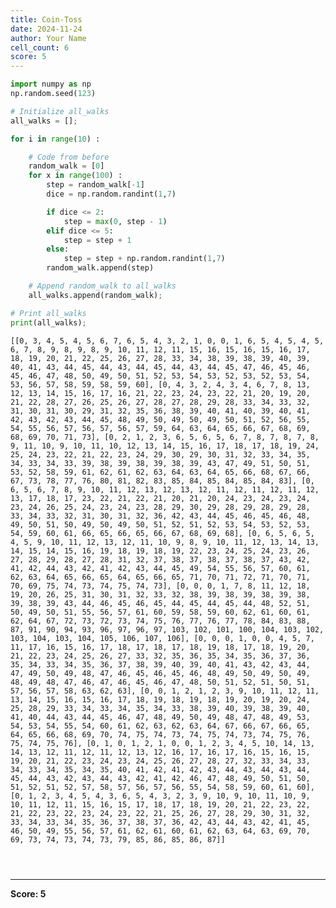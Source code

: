 ```yaml
---
title: Coin-Toss
date: 2024-11-24
author: Your Name
cell_count: 6
score: 5
---
```


```python
import numpy as np
np.random.seed(123)
```


```python
# Initialize all_walks
all_walks = [];
```


```python
for i in range(10) :

    # Code from before
    random_walk = [0]
    for x in range(100) :
        step = random_walk[-1]
        dice = np.random.randint(1,7)

        if dice <= 2:
            step = max(0, step - 1)
        elif dice <= 5:
            step = step + 1
        else:
            step = step + np.random.randint(1,7)
        random_walk.append(step)

    # Append random_walk to all_walks
    all_walks.append(random_walk);

# Print all_walks
print(all_walks);
```

    [[0, 3, 4, 5, 4, 5, 6, 7, 6, 5, 4, 3, 2, 1, 0, 0, 1, 6, 5, 4, 5, 4, 5, 6, 7, 8, 9, 8, 9, 8, 9, 10, 11, 12, 11, 15, 16, 15, 16, 15, 16, 17, 18, 19, 20, 21, 22, 25, 26, 27, 28, 33, 34, 38, 39, 38, 39, 40, 39, 40, 41, 43, 44, 45, 44, 43, 44, 45, 44, 43, 44, 45, 47, 46, 45, 46, 45, 46, 47, 48, 50, 49, 50, 51, 52, 53, 54, 53, 52, 53, 52, 53, 54, 53, 56, 57, 58, 59, 58, 59, 60], [0, 4, 3, 2, 4, 3, 4, 6, 7, 8, 13, 12, 13, 14, 15, 16, 17, 16, 21, 22, 23, 24, 23, 22, 21, 20, 19, 20, 21, 22, 28, 27, 26, 25, 26, 27, 28, 27, 28, 29, 28, 33, 34, 33, 32, 31, 30, 31, 30, 29, 31, 32, 35, 36, 38, 39, 40, 41, 40, 39, 40, 41, 42, 43, 42, 43, 44, 45, 48, 49, 50, 49, 50, 49, 50, 51, 52, 56, 55, 54, 55, 56, 57, 56, 57, 56, 57, 59, 64, 63, 64, 65, 66, 67, 68, 69, 68, 69, 70, 71, 73], [0, 2, 1, 2, 3, 6, 5, 6, 5, 6, 7, 8, 7, 8, 7, 8, 9, 11, 10, 9, 10, 11, 10, 12, 13, 14, 15, 16, 17, 18, 17, 18, 19, 24, 25, 24, 23, 22, 21, 22, 23, 24, 29, 30, 29, 30, 31, 32, 33, 34, 35, 34, 33, 34, 33, 39, 38, 39, 38, 39, 38, 39, 43, 47, 49, 51, 50, 51, 53, 52, 58, 59, 61, 62, 61, 62, 63, 64, 63, 64, 65, 66, 68, 67, 66, 67, 73, 78, 77, 76, 80, 81, 82, 83, 85, 84, 85, 84, 85, 84, 83], [0, 6, 5, 6, 7, 8, 9, 10, 11, 12, 13, 12, 13, 12, 11, 12, 11, 12, 11, 12, 13, 17, 18, 17, 23, 22, 21, 22, 21, 20, 21, 20, 24, 23, 24, 23, 24, 23, 24, 26, 25, 24, 23, 24, 23, 28, 29, 30, 29, 28, 29, 28, 29, 28, 33, 34, 33, 32, 31, 30, 31, 32, 36, 42, 43, 44, 45, 46, 45, 46, 48, 49, 50, 51, 50, 49, 50, 49, 50, 51, 52, 51, 52, 53, 54, 53, 52, 53, 54, 59, 60, 61, 66, 65, 66, 65, 66, 67, 68, 69, 68], [0, 6, 5, 6, 5, 4, 5, 9, 10, 11, 12, 13, 12, 11, 10, 9, 8, 9, 10, 11, 12, 13, 14, 13, 14, 15, 14, 15, 16, 19, 18, 19, 18, 19, 22, 23, 24, 25, 24, 23, 26, 27, 28, 29, 28, 27, 28, 31, 32, 37, 38, 37, 38, 37, 38, 37, 43, 42, 41, 42, 44, 43, 42, 41, 42, 43, 44, 45, 49, 54, 55, 56, 57, 60, 61, 62, 63, 64, 65, 66, 65, 64, 65, 66, 65, 71, 70, 71, 72, 71, 70, 71, 70, 69, 75, 74, 73, 74, 75, 74, 73], [0, 0, 0, 1, 7, 8, 11, 12, 18, 19, 20, 26, 25, 31, 30, 31, 32, 33, 32, 38, 39, 38, 39, 38, 39, 38, 39, 38, 39, 43, 44, 46, 45, 46, 45, 44, 45, 44, 45, 44, 48, 52, 51, 50, 49, 50, 51, 55, 56, 57, 61, 60, 59, 58, 59, 60, 62, 61, 60, 61, 62, 64, 67, 72, 73, 72, 73, 74, 75, 76, 77, 76, 77, 78, 84, 83, 88, 87, 91, 90, 94, 93, 96, 97, 96, 97, 103, 102, 101, 100, 104, 103, 102, 103, 104, 103, 104, 105, 106, 107, 106], [0, 0, 0, 1, 0, 0, 4, 5, 7, 11, 17, 16, 15, 16, 17, 18, 17, 18, 17, 18, 19, 18, 17, 18, 19, 20, 21, 22, 23, 24, 25, 26, 27, 33, 32, 35, 36, 35, 34, 35, 36, 37, 36, 35, 34, 33, 34, 35, 36, 37, 38, 39, 40, 39, 40, 41, 43, 42, 43, 44, 47, 49, 50, 49, 48, 47, 46, 45, 46, 45, 46, 48, 49, 50, 49, 50, 49, 48, 49, 48, 47, 46, 47, 46, 45, 46, 47, 48, 50, 51, 52, 51, 50, 51, 57, 56, 57, 58, 63, 62, 63], [0, 0, 1, 2, 1, 2, 3, 9, 10, 11, 12, 11, 13, 14, 15, 16, 15, 16, 17, 18, 19, 18, 19, 18, 19, 20, 19, 20, 24, 25, 28, 29, 33, 34, 33, 34, 35, 34, 33, 38, 39, 40, 39, 38, 39, 40, 41, 40, 44, 43, 44, 45, 46, 47, 48, 49, 50, 49, 48, 47, 48, 49, 53, 54, 53, 54, 55, 54, 60, 61, 62, 63, 62, 63, 64, 67, 66, 67, 66, 65, 64, 65, 66, 68, 69, 70, 74, 75, 74, 73, 74, 75, 74, 73, 74, 75, 76, 75, 74, 75, 76], [0, 1, 0, 1, 2, 1, 0, 0, 1, 2, 3, 4, 5, 10, 14, 13, 14, 13, 12, 11, 12, 11, 12, 13, 12, 16, 17, 16, 17, 16, 15, 16, 15, 19, 20, 21, 22, 23, 24, 23, 24, 25, 26, 27, 28, 27, 32, 33, 34, 33, 34, 33, 34, 35, 34, 35, 40, 41, 42, 41, 42, 43, 44, 43, 44, 43, 44, 45, 44, 43, 42, 43, 44, 43, 42, 41, 42, 46, 47, 48, 49, 50, 51, 50, 51, 52, 51, 52, 57, 58, 57, 56, 57, 56, 55, 54, 58, 59, 60, 61, 60], [0, 1, 2, 3, 4, 5, 4, 3, 6, 5, 4, 3, 2, 3, 9, 10, 9, 10, 11, 10, 9, 10, 11, 12, 11, 15, 16, 15, 17, 18, 17, 18, 19, 20, 21, 22, 23, 22, 21, 22, 23, 22, 23, 24, 23, 22, 21, 25, 26, 27, 28, 29, 30, 31, 32, 33, 34, 33, 34, 35, 36, 37, 38, 37, 36, 42, 43, 44, 43, 42, 41, 45, 46, 50, 49, 55, 56, 57, 61, 62, 61, 60, 61, 62, 63, 64, 63, 69, 70, 69, 73, 74, 73, 74, 73, 79, 85, 86, 85, 86, 87]]



```python

```


```python

```


```python

```


---
**Score: 5**
